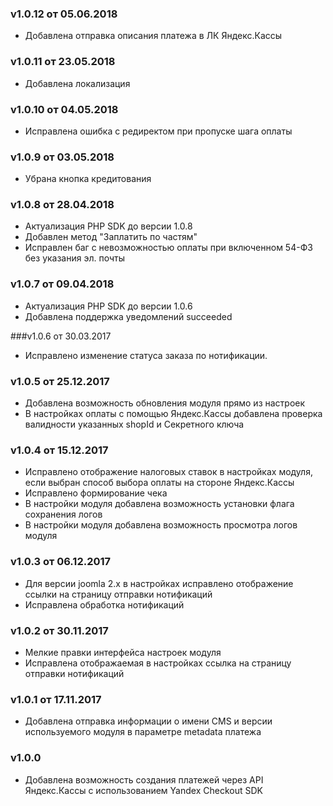 ### v1.0.12 от 05.06.2018
* Добавлена отправка описания платежа в ЛК Яндекс.Кассы

### v1.0.11 от 23.05.2018
* Добавлена локализация

### v1.0.10 от 04.05.2018
* Исправлена ошибка с редиректом при пропуске шага оплаты

### v1.0.9 от 03.05.2018
* Убрана кнопка кредитования

### v1.0.8 от 28.04.2018
* Актуализация PHP SDK до версии 1.0.8
* Добавлен метод "Заплатить по частям"
* Исправлен баг с невозможностью оплаты при включенном 54-ФЗ без указания эл. почты 

### v1.0.7 от 09.04.2018
* Актуализация PHP SDK до версии 1.0.6
* Добавлена поддержка уведомлений succeeded

###v1.0.6 от 30.03.2017
* Исправлено изменение статуса заказа по нотификации.

### v1.0.5 от 25.12.2017
* Добавлена возможность обновления модуля прямо из настроек
* В настройках оплаты с помощью Яндекс.Кассы добавлена проверка валидности указанных shopId и Секретного ключа

### v1.0.4 от 15.12.2017
* Исправлено отображение налоговых ставок в настройках модуля, если выбран способ выбора оплаты на стороне Яндекс.Кассы
* Исправлено формирование чека
* В настройки модуля добавлена возможность установки флага сохранения логов
* В настройки модуля добавлена возможность просмотра логов модуля

### v1.0.3 от 06.12.2017
* Для версии joomla 2.x в настройках исправлено отображение ссылки на страницу отправки нотификаций
* Исправлена обработка нотификаций

### v1.0.2 от 30.11.2017
* Мелкие правки интерфейса настроек модуля
* Исправлена отображаемая в настройках ссылка на страницу отправки нотификаций

### v1.0.1 от 17.11.2017
* Добавлена отправка информации о имени CMS и версии используемого модуля в параметре metadata платежа

### v1.0.0
* Добавлена возможность создания платежей через API Яндекс.Кассы с использованием Yandex Checkout SDK
